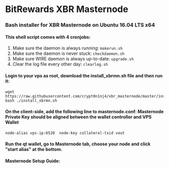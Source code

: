 # BitRewards XBR Masternode
### Bash installer for XBR Masternode on Ubuntu 16.04 LTS x64

#### This shell script comes with 4 cronjobs: 
1. Make sure the daemon is always running: `makerun.sh`
2. Make sure the daemon is never stuck: `checkdaemon.sh`
3. Make sure WIRE daemon is always up-to-date: `upgrade.sh`
4. Clear the log file every other day: `clearlog.sh`

#### Login to your vps as root, download the install_xbrmn.sh file and then run it:
```
wget https://raw.githubusercontent.com/crypt0n1nj4/xbr_masternode/master/install_xbrmn.sh
bash ./install_xbrmn.sh
```

#### On the client-side, add the following line to masternode.conf: Masternode Private Key should be aligned between the wallet controller and VPS Wallet
```
node-alias vps-ip:6520	node-key collateral-txid vout
```

#### Run the qt wallet, go to Masternode tab, choose your node and click "start alias" at the bottom.

#### Masternode Setup Guide:
```

```
